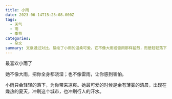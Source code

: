 ```yaml
---
title: 小雨
date: 2023-06-14T15:25:08.000Z
tags:
  - 天气
  - 雨
  - 季节
categories:
  - 杂文
summary: 文章通过对比，描绘了小雨的温柔可爱。它不像大雨或雷雨那样猛烈，而是轻轻落下，在炎热的夏天为人带来清凉，冲刷城市的燥热与汗水，令人舒爽。
---
```

最喜欢小雨了

​她不像大雨，把你全身都浇湿；也不像雷雨，让你感到害怕。

小雨只会轻轻的落下，为你带来凉爽。她最可爱的时候是余有薄雾的清晨，出现在燥热的夏天，冲刷这个城市，也冲刷行人的汗水。
